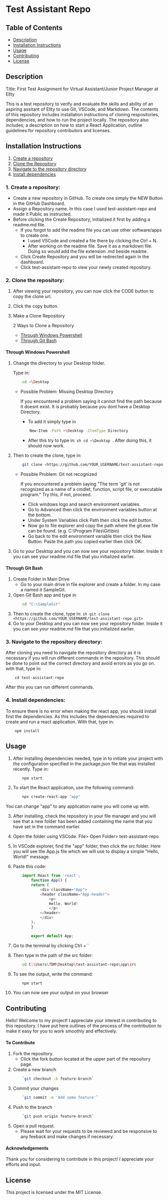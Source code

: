 # Test Assistant Repo

## Table of Contents
- [Description](#description)
- [Installation Instructions](#installation-instructions)
- [Usage](#usage)
- [Contributing](#contributing)
- [License](#license)

## Description

Title:  First Test Assignment for Virtual Assistant/Junior Project Manager at Ellty

This is a test repository to verify and evaluate the skills and ability of an aspiring assitant of Ellty to use Git, VSCode, and Markdown. The contents of this repository includes installation instructions of cloning respositories, dependencies, and how to run the project locally. The repository also includes; a description on how to start a React Application, outline guidelines for repository contributors and licenses. 

## Installation Instructions

1. [Create a repository](#create-a-repository)
2. [Clone the Repository](#clone-the-repository)
3. [Navigate to the repository directory](#navigate-to-the-repository-directory)
4. [Install dependencies](#install-dependencies)

### 1. Create a repository:
* Create a new repository in GitHub. To create one simply the NEW Button in the GitHub Dashboard.
* Assign a Repository name. In this case I used test-assistant-repo and made it Public as instructed.
* Before clicking the Create Repository, initialized it first by adding a readme.md file.
    * If you forgot to add the readme file you can use other software/apps to create one. 
        * I used VSCode and created a file there by clicking the Ctrl + N.
        * After working on the readme file. Save it as a markdown file. Doing so would add the file extension .md beside readme.
    * Click Create Repository and you will be redirected again in the dashboard.
    * Click test-assistant-repo to view your newly created repository.

### 2. Clone the repository:

1. After viewing your repository, you can now click the CODE button  to copy the clone url.
2. Click the copy button.
3. Make a Clone Repository

    2 Ways to Clone a Repository
    - [Through Windows Powershell](#through-windows-powershell)
    - [Through Git Bash](#through-git-bash)
#### Through Windows Powershell
1. Change the directory to your Desktop folder.

    Type in: 
    ```sh
        cd ~\Desktop
    ```
    * Possible Problem: Missing Desktop Directory

        If you encountered a problem saying it cannot find the path because it doesnt exist. It is probably because you dont have a Desktop Directory.

        * To add it simply type in
        ```sh 
            New-Item -Path ~\Desktop -ItemType Directory
        ```
        * After this try to type in:
                ```sh
                    cd ~\Desktop
                ```. 
        After doing this, it should now work.

2. Then to create the clone, type in:
    ```sh
        git clone <https://github.com/YOUR_USERNAME/test-assistant-repo.git>
    ```

    * Possible Problem: Git not recognized
    
        If you encountered a problem saying "The term 'git' is not recognized as a name of a cmdlet, function, script file, or executable program." Try this, if not, proceed.

        * Click windows logo and search environment variables.
        * Go to Advanced then click the environment variables button at the bottom.
        * Under System Variables click Path then click the edit button.
        * Now go to file explorer and copy the path where the git.exe file can be found. (e.g. C:\Program Files\Git\bin)
        * Go back to the edit environment variable then click the New Button. Paste the path you copied earlier then click OK.

3. Go to your Desktop and you can now see your repository folder. Inside it you can see your readme.md file that you initialized earlier.

#### Through Git Bash
1. Create Folder in Main Drive
    * Go to your main drive in file explorer and create a folder. In my case a named it SampleGit.
2. Open Git Bash app and type in
    ```sh
        cd "C:\SampleGit"
    ```
3. Then to create the clone, type in:
        ```sh
            git clone <https://github.com/YOUR_USERNAME/test-assistant-repo.git>
        ```
4. Go to your Desktop and you can now see your repository folder. Inside it you can see your readme.md file that you initialized earlier.

### 3. Navigate to the repository directory:

After cloning you need to navigate the repository directory as it is necessary if you will run different commands in the repository. This should be done to point out the correct directory and avoid errors as you go on. with that, type in:
```
    cd test-assistant-repo
```   
After this you can run different commands.

### 4. Install dependencies:
To ensure there is no error when making the react app, you should install first the dependencies. As this includes the dependencies required to create and run a react application. With that, type in:
```
    npm install
```

## Usage
1. After installing dependencies needed, type in to initiate your project with the configuration specified in the package.json file that was installed recently. Type in:
    ```sh
        npm start
    ```

2. To start the React application, use the following command:
    ```sh
        npx create-react-app "app"
    ```
You can change "app" to any application name you will come up with.

3. After installing, check the repository in your file manager and you will see that a new folder has been added containing the name that you have set in the command earlier.

4. Open the folder using VSCode. File> Open Folder> test-assistant-repo

5. In VSCode explorer, find the "app" folder, then click the src folder. Here you will see the App.js file which we will use to display a simple "Hello, World!" message.

6. Paste this code: 
    ```js
        import React from 'react';
            function App() {
            return (
                <div className="App">
                <header className="App-header">
                    <p>
                    Hello, World!
                    </p>
                </header>
                </div>
            );
            }

            export default App;
    ```

7. Go to the terminal by clicking Ctrl + `

8. Then type in the path of the src folder:
    ```sh
        cd C:\Users\TDM\Desktop\test-assistant-repo\app\src
    ```
9. To see the output, write the command:
    ```sh
        npm start
    ```
10. You can now see your output on your browser


## Contributing

Hello! Welcome to my project! I appreciate your interest in contributing to this repository. I have put here outlines of the process of the contribution to make it easy for you to work smoothly and effectively.

#### To Contribute
1. Fork the repository. 
    * Click the fork button located at the upper part of the repository page.  
2. Create a new branch 
    ```sh
        `git checkout -b feature-branch`
    ```
3. Commit your changes 
    ```sh
        `git commit -m 'Add some feature'`
    ```
4. Push to the branch 
    ```sh
        `git push origin feature-branch`
    ```
5. Open a pull request. 
    * Please wait for your requests to be reviewed and be responsive to any feeback and make changes if necessary.

#### Acknowledgements
Thank you for considering to contribute in this project! I appreciate your efforts and input.

## License
This project is licensed under the MIT License.
